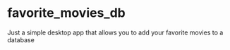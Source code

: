 # favorite_movies_db
Just a simple desktop app that allows you to add your favorite movies to a database
